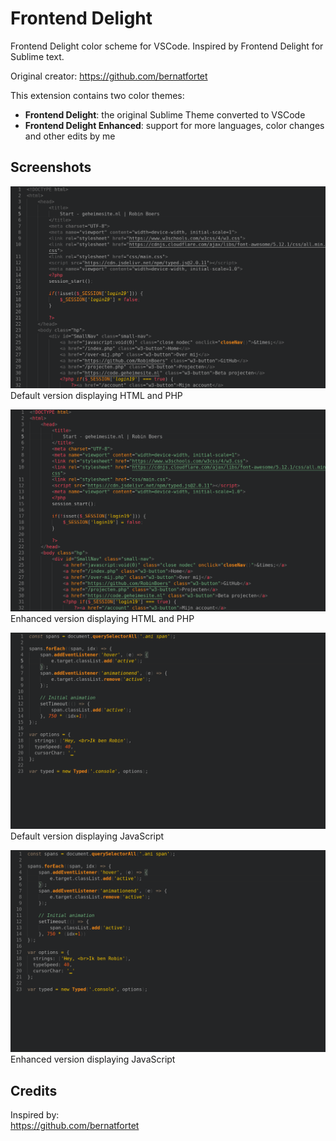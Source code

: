 # Frontend Delight

Frontend Delight color scheme for VSCode. Inspired by Frontend Delight for Sublime text.

Original creator: <https://github.com/bernatfortet>

This extension contains two color themes:

- **Frontend Delight**: the original Sublime Theme converted to VSCode
- **Frontend Delight Enhanced**: support for more languages, color changes and other edits by me

## Screenshots

![Default version displaying HTML and PHP](./preview1.png)  
Default version displaying HTML and PHP  

![Enhanced version displaying HTML and PHP](./screenshot.png)  
Enhanced version displaying HTML and PHP  

![Default version displaying JavaScript](./preview2.png)  
Default version displaying JavaScript  

![Enhanced version displaying JavaScript](./preview2_enhanced.png)  
Enhanced version displaying JavaScript  

## Credits

Inspired by:  
<https://github.com/bernatfortet>
